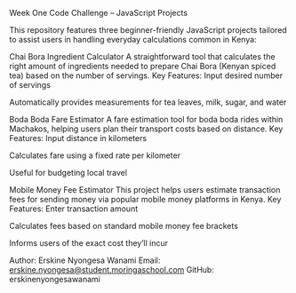 Week One Code Challenge – JavaScript Projects

This repository features three beginner-friendly JavaScript projects tailored to assist users in handling everyday calculations common in Kenya:

Chai Bora Ingredient Calculator A straightforward tool that calculates the right amount of ingredients needed to prepare Chai Bora (Kenyan spiced tea) based on the number of servings. Key Features:
Input desired number of servings

Automatically provides measurements for tea leaves, milk, sugar, and water

Boda Boda Fare Estimator A fare estimation tool for boda boda rides within Machakos, helping users plan their transport costs based on distance. Key Features:
Input distance in kilometers

Calculates fare using a fixed rate per kilometer

Useful for budgeting local travel

Mobile Money Fee Estimator This project helps users estimate transaction fees for sending money via popular mobile money platforms in Kenya. Key Features:
Enter transaction amount

Calculates fees based on standard mobile money fee brackets

Informs users of the exact cost they’ll incur

Author: Erskine Nyongesa Wanami Email: erskine.nyongesa@student.moringaschool.com GitHub: erskinenyongesawanami
